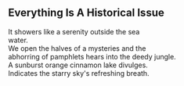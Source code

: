 Everything Is A Historical Issue
--------------------------------
It showers like a serenity outside the sea  
water.  
We open the halves of a mysteries and the  
abhorring of pamphlets hears into the deedy jungle.  
A sunburst orange cinnamon lake divulges.  
Indicates the starry sky's refreshing breath.  
